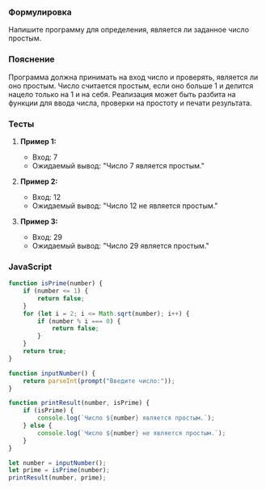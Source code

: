 
### Формулировка
Напишите программу для определения, является ли заданное число простым.

### Пояснение
Программа должна принимать на вход число и проверять, является ли оно простым. Число считается простым, если оно больше 1 и делится нацело только на 1 и на себя. Реализация может быть разбита на функции для ввода числа, проверки на простоту и печати результата.

### Тесты

1. **Пример 1:**
   - Вход: 7
   - Ожидаемый вывод: "Число 7 является простым."

2. **Пример 2:**
   - Вход: 12
   - Ожидаемый вывод: "Число 12 не является простым."

3. **Пример 3:**
   - Вход: 29
   - Ожидаемый вывод: "Число 29 является простым."

### JavaScript
```javascript
function isPrime(number) {
    if (number <= 1) {
        return false;
    }
    for (let i = 2; i <= Math.sqrt(number); i++) {
        if (number % i === 0) {
            return false;
        }
    }
    return true;
}

function inputNumber() {
    return parseInt(prompt("Введите число:"));
}

function printResult(number, isPrime) {
    if (isPrime) {
        console.log(`Число ${number} является простым.`);
    } else {
        console.log(`Число ${number} не является простым.`);
    }
}

let number = inputNumber();
let prime = isPrime(number);
printResult(number, prime);
```

